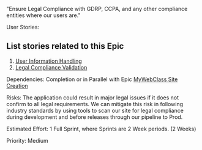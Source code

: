 "Ensure Legal Compliance with GDRP, CCPA, and any other compliance entities where our users are."

User Stories:
## List stories related to this Epic
1. [User Information Handling](./stories/story_user_information_handling.md)
2. [Legal Compliance Validation](./stories/story_legal_compliance_validation.md)

Dependencies: Completion or in Parallel with Epic [MyWebClass Site Creation](epic_mywebclass_site_creation.md)

Risks: The application could result in major legal issues if it does not confirm to all legal requirements. We can 
mitigate this risk in following industry standards by using tools to scan our site for legal compliance during 
development and before releases through our pipeline to Prod.

Estimated Effort: 1 Full Sprint, where Sprints are 2 Week periods. (2 Weeks)

Priority: Medium